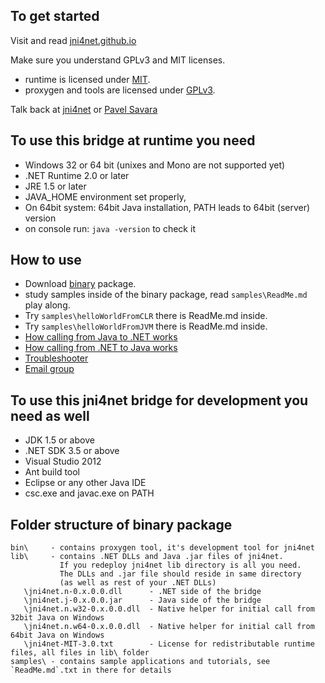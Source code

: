 To get started
----------------
Visit and read [jni4net.github.io](http://jni4net.github.io)

Make sure you understand GPLv3 and MIT licenses.
* runtime is licensed under [MIT](http://opensource.org/licenses/MIT).
* proxygen and tools are licensed under [GPLv3](http://opensource.org/licenses/gpl-3.0.html).

Talk back at [jni4net](mailto:jni4net@googlegroups.com) or [Pavel Savara](mailto:pavel.savara@gmail.com)


To use this bridge at runtime you need
----------------
* Windows 32 or 64 bit (unixes and Mono are not supported yet)
* .NET Runtime 2.0 or later
* JRE 1.5 or later
* JAVA_HOME environment set properly, 
* On 64bit system: 64bit Java installation, PATH leads to 64bit (server) version
* on console run: `java -version` to check it

How to use
----------------
* Download [binary](https://sourceforge.net/projects/jni4net/files/) package.
* study samples inside of the binary package, read `samples\ReadMe.md` play along.
 * Try `samples\helloWorldFromCLR` there is ReadMe.md inside.
 * Try `samples\helloWorldFromJVM` there is ReadMe.md inside. 
* [How calling from Java to .NET works](http://zamboch.blogspot.cz/2009/11/how-calling-from-java-to-net-works-in.html)
* [How calling from .NET to Java works](http://zamboch.blogspot.cz/2009/10/how-calling-from-net-to-java-works.html)
* [Troubleshooter](http://jni4net.sourceforge.net/troubleshoot.shtml)
* [Email group](https://groups.google.com/forum/?hl=en#!forum/jni4net)


To use this jni4net bridge for development you need as well
----------------
* JDK 1.5 or above
* .NET SDK 3.5 or above
* Visual Studio 2012
* Ant build tool
* Eclipse or any other Java IDE
* csc.exe and javac.exe on PATH

Folder structure of binary package
----------------

```
bin\     - contains proxygen tool, it's development tool for jni4net
lib\     - contains .NET DLLs and Java .jar files of jni4net. 
           If you redeploy jni4net lib directory is all you need.
           The DLLs and .jar file should reside in same directory 
           (as well as rest of your .NET DLLs)
   \jni4net.n-0.x.0.0.dll      - .NET side of the bridge
   \jni4net.j-0.x.0.0.jar      - Java side of the bridge
   \jni4net.n.w32-0.x.0.0.dll  - Native helper for initial call from 32bit Java on Windows
   \jni4net.n.w64-0.x.0.0.dll  - Native helper for initial call from 64bit Java on Windows
   \jni4net-MIT-3.0.txt        - License for redistributable runtime files, all files in lib\ folder
samples\ - contains sample applications and tutorials, see `ReadMe.md`.txt in there for details
```
